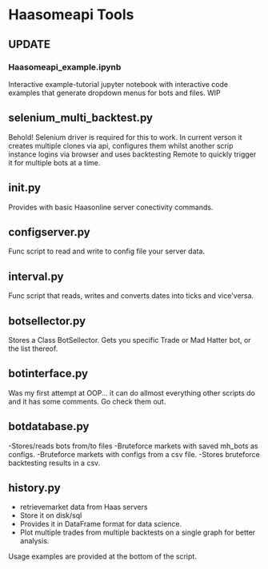 
# Haasomeapi Tools

## UPDATE
### Haasomeapi_example.ipynb
Interactive example-tutorial jupyter notebook with interactive code examples that generate dropdown menus for bots and files. WIP

## selenium_multi_backtest.py
Behold! Selenium driver is required for this to work. In current verson it creates multiple clones via api, configures them whilst another scrip instance logins via browser and uses backtesting Remote to quickly trigger it for multiple bots at a time.
## init.py
Provides with basic Haasonline server conectivity commands.
## configserver.py
Func script to read and write to config file your server data.
## interval.py
Func script that reads, writes and converts dates into ticks and vice'versa.
## botsellector.py
Stores a Class BotSellector. Gets you specific Trade or Mad Hatter bot, or the list thereof.
## botinterface.py
Was my first attempt at OOP... it can do allmost everything other scripts do and it has some comments. Go check them out.
## botdatabase.py
-Stores/reads bots from/to files
-Bruteforce markets with saved mh_bots as configs.
-Bruteforce markets with configs from a csv file.
-Stores bruteforce backtesting results in a csv.


## history.py
- retrievemarket data from Haas servers
- Store it on disk/sql
- Provides it in DataFrame format for data science.
- Plot multiple trades from multiple backtests on a single graph for better analysis.

Usage examples are provided at the bottom of the script.
